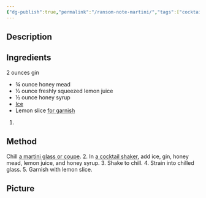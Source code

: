 ```yaml
---
{"dg-publish":true,"permalink":"/ransom-note-martini/","tags":["cocktail","mead","gin"]}
---
```


## Description


## Ingredients
2 ounces gin
- ¾ ounce honey mead
- ½ ounce freshly squeezed lemon juice
- ½ ounce honey syrup
- [Ice](https://www.lovetoknow.com/food-drink/cocktails/complete-cocktail-ice-guide)
- Lemon slice [for garnish](https://www.lovetoknow.com/food-drink/cocktails/cocktail-garnish-ideas)

1. 
## Method
Chill [a martini glass or coupe](https://www.lovetoknow.com/food-drink/cocktails/guide-cocktail-glasses).
2. In [a cocktail shaker](https://www.lovetoknow.com/food-drink/cocktails/correct-way-use-martini-shaker), add ice, gin, honey mead, lemon juice, and honey syrup.
3. Shake to chill.
4. Strain into chilled glass.
5. Garnish with lemon slice.

## Picture
